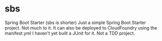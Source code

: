 # sbs
Spring Boot Starter (sbs is shorter)
Just a simple Spring Boot Starter project. Not much to it. It can also be deployed to CloudFoundry using the manifest.yml
I haven't yet built a JUnit for it. Not a TDD project.
